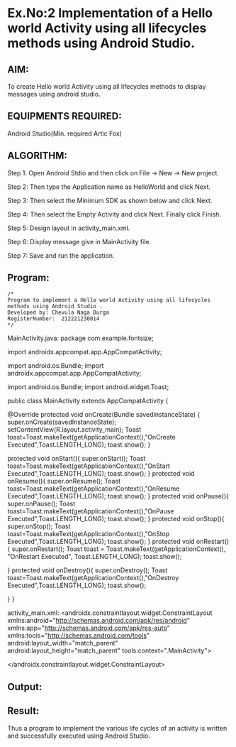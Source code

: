 

# Ex.No:2 Implementation of a Hello world Activity using all lifecycles methods using Android Studio.


## AIM:
To create Hello world Activity using all lifecycles methods to display messages using android studio.

## EQUIPMENTS REQUIRED:

Android Studio(Min. required Artic Fox)


## ALGORITHM:

Step 1: Open Android Stdio and then click on File -> New -> New project.

Step 2: Then type the Application name as HelloWorld and click Next.

Step 3: Then select the Minimum SDK as shown below and click Next.

Step 4: Then select the Empty Activity and click Next. Finally click Finish.

Step 5: Design layout in activity_main.xml.

Step 6: Display message give in MainActivity file.

Step 7: Save and run the application.



## Program:
 ```
/*
Program to implement a Hello world Activity using all lifecycles methods using Android Studio .
Developed by: Chevula Naga Durga
RegisterNumber:  212221230014
*/
```

MainActivity.java:
package com.example.fontsize;

import androidx.appcompat.app.AppCompatActivity;

import android.os.Bundle; import androidx.appcompat.app.AppCompatActivity;

import android.os.Bundle; import android.widget.Toast;

public class MainActivity extends AppCompatActivity {

@Override
protected void onCreate(Bundle savedInstanceState) {
    super.onCreate(savedInstanceState);
    setContentView(R.layout.activity_main);
    Toast toast=Toast.makeText(getApplicationContext(),"OnCreate Executed",Toast.LENGTH_LONG);
    toast.show();
}

protected void onStart(){
    super.onStart();
    Toast toast=Toast.makeText(getApplicationContext(),"OnStart Executed",Toast.LENGTH_LONG);
    toast.show();
}
protected void onResume(){
    super.onResume();
    Toast toast=Toast.makeText(getApplicationContext(),"OnResume Executed",Toast.LENGTH_LONG);
    toast.show();
}
protected void onPause(){
    super.onPause();
    Toast toast=Toast.makeText(getApplicationContext(),"OnPause Executed",Toast.LENGTH_LONG);
    toast.show();
}
protected void onStop(){
    super.onStop();
    Toast toast=Toast.makeText(getApplicationContext(),"OnStop Executed",Toast.LENGTH_LONG);
    toast.show();
}
protected void onRestart() {
    super.onRestart();
    Toast toast = Toast.makeText(getApplicationContext(), "OnRestart Executed", Toast.LENGTH_LONG);
    toast.show();

}
protected void onDestroy(){
    super.onDestroy();
    Toast toast=Toast.makeText(getApplicationContext(),"OnDestroy Executed",Toast.LENGTH_LONG);
    toast.show();

}
}

activity_main.xml:
<androidx.constraintlayout.widget.ConstraintLayout xmlns:android="http://schemas.android.com/apk/res/android" xmlns:app="http://schemas.android.com/apk/res-auto" xmlns:tools="http://schemas.android.com/tools" android:layout_width="match_parent" android:layout_height="match_parent" tools:context=".MainActivity">

<TextView
    android:layout_width="wrap_content"
    android:layout_height="wrap_content"
    android:layout_marginStart="8dp"
    android:layout_marginTop="8dp"
    android:layout_marginEnd="8dp"
    android:layout_marginBottom="8dp"
    android:text="Hello World!"
    app:layout_constraintBottom_toBottomOf="parent"
    app:layout_constraintEnd_toEndOf="parent"
    app:layout_constraintStart_toStartOf="parent"
    app:layout_constraintTop_toTopOf="parent" />
</androidx.constraintlayout.widget.ConstraintLayout>



## Output:




## Result:
Thus a program to implement the various life cycles of an activity is written and successfully executed using Android Studio.
